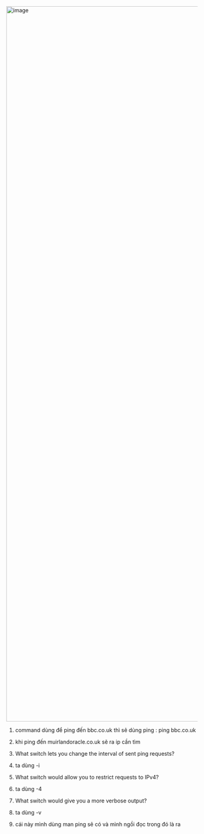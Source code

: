 <img width="871" height="1884" alt="image" src="https://github.com/user-attachments/assets/a42fe71d-0754-4e9f-9ebc-0e83c6894712" />

1. command dùng để ping đến bbc.co.uk thì sẽ dùng ping <target> : ping bbc.co.uk
2. khi ping đến muirlandoracle.co.uk sẽ ra ip cần tìm
3. What switch lets you change the interval of sent ping requests?
4. ta dùng -i

5. What switch would allow you to restrict requests to IPv4?
6. ta dùng -4

7. What switch would give you a more verbose output?
8. ta dùng -v

9. cái này mình dùng man ping sẽ có và mình ngồi đọc trong đó là ra
